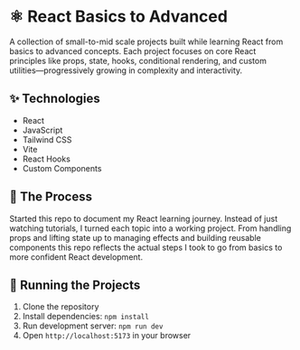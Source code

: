 ﻿# ⚛️ React Basics to Advanced

A collection of small-to-mid scale projects built while learning React from basics to advanced concepts. Each project focuses on core React principles like props, state, hooks, conditional rendering, and custom utilities—progressively growing in complexity and interactivity.


## ✨ Technologies

- React  
- JavaScript  
- Tailwind CSS  
- Vite  
- React Hooks  
- Custom Components  


## 📍 The Process

Started this repo to document my React learning journey. Instead of just watching tutorials, I turned each topic into a working project. From handling props and lifting state up to managing effects and building reusable components this repo reflects the actual steps I took to go from basics to more confident React development.


## 🚦 Running the Projects

1. Clone the repository
2. Install dependencies: `npm install`
3. Run development server: `npm run dev`
4. Open `http://localhost:5173` in your browser



